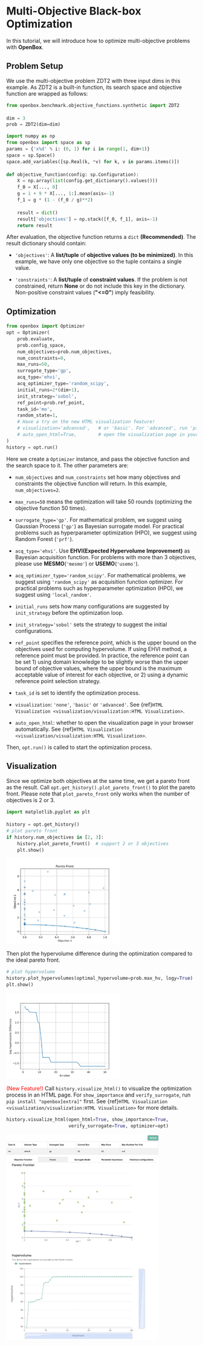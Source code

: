 # Multi-Objective Black-box Optimization

In this tutorial, we will introduce how to optimize multi-objective problems with **OpenBox**.

## Problem Setup

We use the multi-objective problem ZDT2 with three input dims in this example. As ZDT2 is a built-in function, 
its search space and objective function are wrapped as follows:

```python
from openbox.benchmark.objective_functions.synthetic import ZDT2

dim = 3
prob = ZDT2(dim=dim)
```

```python
import numpy as np
from openbox import space as sp
params = {'x%d' % i: (0, 1) for i in range(1, dim+1)}
space = sp.Space()
space.add_variables([sp.Real(k, *v) for k, v in params.items()])

def objective_function(config: sp.Configuration):
    X = np.array(list(config.get_dictionary().values()))
    f_0 = X[..., 0]
    g = 1 + 9 * X[..., 1:].mean(axis=-1)
    f_1 = g * (1 - (f_0 / g)**2)

    result = dict()
    result['objectives'] = np.stack([f_0, f_1], axis=-1)
    return result
```

After evaluation, the objective function returns a `dict` **(Recommended)**.
The result dictionary should contain:

+ `'objectives'`: A **list/tuple** of **objective values (to be minimized)**. 
In this example, we have only one objective so the tuple contains a single value.

+ `'constraints'`: A **list/tuple** of **constraint values**.
If the problem is not constrained, return **None** or do not include this key in the dictionary.
Non-positive constraint values (**"<=0"**) imply feasibility.

## Optimization

```python
from openbox import Optimizer
opt = Optimizer(
    prob.evaluate,
    prob.config_space,
    num_objectives=prob.num_objectives,
    num_constraints=0,
    max_runs=50,
    surrogate_type='gp',
    acq_type='ehvi',
    acq_optimizer_type='random_scipy',
    initial_runs=2*(dim+1),
    init_strategy='sobol',
    ref_point=prob.ref_point,
    task_id='mo',
    random_state=1,
    # Have a try on the new HTML visualization feature!
    # visualization='advanced',   # or 'basic'. For 'advanced', run 'pip install "openbox[extra]"' first
    # auto_open_html=True,        # open the visualization page in your browser automatically
)
history = opt.run()
```

Here we create a `Optimizer` instance, and pass the objective function 
and the search space to it. 
The other parameters are:

+ `num_objectives` and `num_constraints` set how many objectives and constraints the objective function will return.
In this example, `num_objectives=2`.

+ `max_runs=50` means the optimization will take 50 rounds (optimizing the objective function 50 times). 

+ `surrogate_type='gp'`. For mathematical problem, we suggest using Gaussian Process (`'gp'`) as Bayesian surrogate
model. For practical problems such as hyperparameter optimization (HPO), we suggest using Random Forest (`'prf'`).

+ `acq_type='ehvi'`. Use **EHVI(Expected Hypervolume Improvement)** as Bayesian acquisition function. For problems with more than 3 objectives, please
use **MESMO**(`'mesmo'`) or **USEMO**(`'usemo'`).

+ `acq_optimizer_type='random_scipy'`. For mathematical problems, we suggest using `'random_scipy'` as
acquisition function optimizer. For practical problems such as hyperparameter optimization (HPO), we suggest
using `'local_random'`.

+ `initial_runs` sets how many configurations are suggested by `init_strategy` before the optimization loop.

+ `init_strategy='sobol'` sets the strategy to suggest the initial configurations.

+ `ref_point` specifies the reference point, which is the upper bound on the objectives used for computing
hypervolume. If using EHVI method, a reference point must be provided. In practice, the reference point can be
set 1) using domain knowledge to be slightly worse than the upper bound of objective values, where the upper bound is
the maximum acceptable value of interest for each objective, or 2) using a dynamic reference point selection strategy.

+ `task_id` is set to identify the optimization process.

+ `visualization`: `'none'`, `'basic'` or `'advanced'`.
See {ref}`HTML Visualization <visualization/visualization:HTML Visualization>`.

+ `auto_open_html`: whether to open the visualization page in your browser automatically. 
See {ref}`HTML Visualization <visualization/visualization:HTML Visualization>`.

Then, `opt.run()` is called to start the optimization process.

## Visualization

Since we optimize both objectives at the same time, we get a pareto front as the result.
Call `opt.get_history().plot_pareto_front()` to plot the pareto front.
Please note that `plot_pareto_front` only works when the number of objectives is 2 or 3.

```python
import matplotlib.pyplot as plt

history = opt.get_history()
# plot pareto front
if history.num_objectives in [2, 3]:
    history.plot_pareto_front()  # support 2 or 3 objectives
    plt.show()
```

<img src="../../imgs/plot_pareto_front_zdt2.png" width="60%" class="align-center">

Then plot the hypervolume difference during the optimization compared to the ideal pareto front.

```python
# plot hypervolume
history.plot_hypervolumes(optimal_hypervolume=prob.max_hv, logy=True)
plt.show()
```

<img src="../../imgs/plot_hypervolume_zdt2.png" width="60%" class="align-center">

<font color=#FF0000>(New Feature!)</font>
Call `history.visualize_html()` to visualize the optimization process in an HTML page.
For `show_importance` and `verify_surrogate`, run `pip install "openbox[extra]"` first.
See {ref}`HTML Visualization <visualization/visualization:HTML Visualization>` for more details.

```python
history.visualize_html(open_html=True, show_importance=True,
                       verify_surrogate=True, optimizer=opt)
```

<img src="../../imgs/visualization/html_example_mo.jpg" width="80%" class="align-center">
